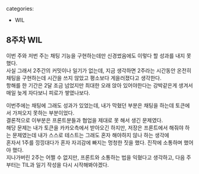 categories:
- WIL
## 8주차 WIL

이번 주와 저번 주는 채팅 기능을 구현하는데만 신경썼음에도 이렇다 할 성과를 내지 못했다.  
사실 그래서 2주간의 커밋이나 일기가 없는데, 지금 생각하면 2주라는 시간동안 온전히 채팅을 구현하는데 시간을 쓰지 않았고 평소보다 게을러졌다고 생각한다.   
항해를 한 기간은 2달 조금 넘었지만 최대한 오래 앉아 있어야한다는 강박같은게 생겨서 매일 늦게 자다보니 피로가 쌓였나보다.   

이번주에는 채팅에 그래도 성과가 있었는데, 내가 막혔던 부분은 채팅을 하는데 토큰에서 가져오지 못하는 부분이었다.   
결론적으로 이부분은 프론트분들과 협업을 제대로 못 해서 생긴 문제였다.   
해당 문제는 내가 토큰을 카카오측에서 받아오긴 하지만, 저장은 프론트에서 해줘야 하는 문제였는데 내가 스스로 테스트는 그래도 혼자 해야하지 않나 하는 생각에   
혼자서 1주를 낑낑대다가 혼자 자괴감에 빠지는 멍청한 짓을 했다. 진작에 소통하며 했어야 했다.   
지나가버린 2주는 어쩔 수 없지만, 프론트와 소통하는 법을 익혔다고 생각하고, 다음 주부터는 TIL과 일기 작성을 다시 시작해봐야겠다.
